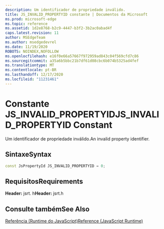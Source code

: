 ```yaml
---
description: Um identificador de propriedade inválido.
title: JS_INVALID_PROPERTYID constante | Documentos da Microsoft
ms.prod: microsoft-edge
ms.topic: reference
ms.assetid: 1d2e8768-b2c9-4447-b3f2-3b2ac0abad4f
caps.latest.revision: 11
author: MSEdgeTeam
ms.author: msedgedevrel
ms.date: 11/19/2020
ROBOTS: NOINDEX,NOFOLLOW
ms.openlocfilehash: e16f0e66a57667f972959ad843c04f569cfd7c86
ms.sourcegitcommit: a35a6b5bbc21b7df61d08cbc6b074b5325ad4fef
ms.translationtype: MT
ms.contentlocale: pt-BR
ms.lasthandoff: 12/17/2020
ms.locfileid: "11231461"
---
```

# <span data-ttu-id="b3301-103">Constante JS_INVALID_PROPERTYID</span><span class="sxs-lookup"><span data-stu-id="b3301-103">JS_INVALID_PROPERTYID Constant</span></span>

<span data-ttu-id="b3301-104">Um identificador de propriedade inválido.</span><span class="sxs-lookup"><span data-stu-id="b3301-104">An invalid property identifier.</span></span>  
  
## <span data-ttu-id="b3301-105">Sintaxe</span><span class="sxs-lookup"><span data-stu-id="b3301-105">Syntax</span></span>  
  
```cpp  
const JsPropertyId JS_INVALID_PROPERTYID = 0;  
```  
  
## <span data-ttu-id="b3301-106">Requisitos</span><span class="sxs-lookup"><span data-stu-id="b3301-106">Requirements</span></span>  
 <span data-ttu-id="b3301-107">**Header:** jsrt. h</span><span class="sxs-lookup"><span data-stu-id="b3301-107">**Header:** jsrt.h</span></span>  
  
## <span data-ttu-id="b3301-108">Consulte também</span><span class="sxs-lookup"><span data-stu-id="b3301-108">See Also</span></span>  
 [<span data-ttu-id="b3301-109">Referência (Runtime do JavaScript)</span><span class="sxs-lookup"><span data-stu-id="b3301-109">Reference (JavaScript Runtime)</span></span>](../chakra-hosting/reference-javascript-runtime.md)
